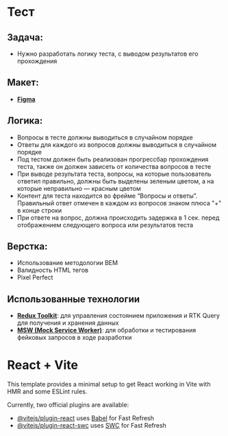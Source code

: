 # Тест

## Задача:
- Нужно разработать логику теста, с выводом результатов его прохождения

## Макет:
- **[Figma](https://www.figma.com/design/RDAtzvSrxInNfo8Ch6lbwz/div.test_task.frontend?node-id=0%3A1&t=Qc5aVUDkZmubI4YX-1)**

## Логика:
- Вопросы в тесте должны выводиться в случайном порядке
- Ответы для каждого из вопросов должны выводиться в случайном порядке
- Под тестом должен быть реализован прогрессбар прохождения теста, также он должен зависеть от количества вопросов в тесте
- При выводе результата теста, вопросы, на которые пользователь ответил правильно, должны быть выделены зеленым цветом, а на которые неправильно — красным цветом
- Контент для теста находится во фрейме “Вопросы и ответы”. Правильный ответ отмечен в каждом из вопросов знаком плюса "+" в конце строки
- При ответе на вопрос, должна происходить задержка в 1 сек. перед отображением следующего вопроса или результатов теста

## Верстка:
- Использование методологии BEM
- Валидность HTML тегов
- Pixel Perfect

## Использованные технологии
- **[Redux Toolkit](https://redux-toolkit.js.org/)**: для управления состоянием приложения и RTK Query для получения и хранения данных
- **[MSW (Mock Service Worker)](https://mswjs.io/)**: для обработки и тестирования фейковых запросов в ходе разработки

# React + Vite

This template provides a minimal setup to get React working in Vite with HMR and some ESLint rules.

Currently, two official plugins are available:

- [@vitejs/plugin-react](https://github.com/vitejs/vite-plugin-react/blob/main/packages/plugin-react/README.md) uses [Babel](https://babeljs.io/) for Fast Refresh
- [@vitejs/plugin-react-swc](https://github.com/vitejs/vite-plugin-react-swc) uses [SWC](https://swc.rs/) for Fast Refresh
